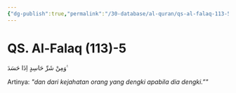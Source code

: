 ```yaml
---
{"dg-publish":true,"permalink":"/30-database/al-quran/qs-al-falaq-113-5/"}
---
```



# QS. Al-Falaq (113)-5
وَمِنْ شَرِّ حَاسِدٍ اِذَا حَسَدَ ࣖ

Artinya: *"dan dari kejahatan orang yang dengki apabila dia dengki.”"*
